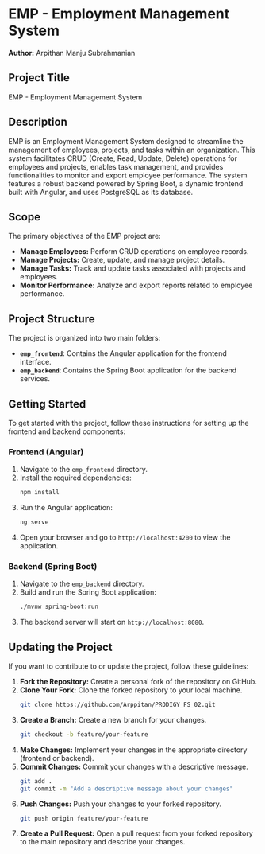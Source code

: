 
# EMP - Employment Management System

**Author:** Arpithan Manju Subrahmanian

## Project Title

EMP - Employment Management System

## Description

EMP is an Employment Management System designed to streamline the management of employees, projects, and tasks within an organization. This system facilitates CRUD (Create, Read, Update, Delete) operations for employees and projects, enables task management, and provides functionalities to monitor and export employee performance. The system features a robust backend powered by Spring Boot, a dynamic frontend built with Angular, and uses PostgreSQL as its database.

## Scope

The primary objectives of the EMP project are:
- **Manage Employees:** Perform CRUD operations on employee records.
- **Manage Projects:** Create, update, and manage project details.
- **Manage Tasks:** Track and update tasks associated with projects and employees.
- **Monitor Performance:** Analyze and export reports related to employee performance.

## Project Structure

The project is organized into two main folders:

- **`emp_frontend`**: Contains the Angular application for the frontend interface.
- **`emp_backend`**: Contains the Spring Boot application for the backend services.

## Getting Started

To get started with the project, follow these instructions for setting up the frontend and backend components:

### Frontend (Angular)

1. Navigate to the `emp_frontend` directory.
2. Install the required dependencies:
   ```bash
   npm install
   ```
3. Run the Angular application:
   ```bash
   ng serve
   ```
4. Open your browser and go to `http://localhost:4200` to view the application.

### Backend (Spring Boot)

1. Navigate to the `emp_backend` directory.
2. Build and run the Spring Boot application:
   ```bash
   ./mvnw spring-boot:run
   ```
3. The backend server will start on `http://localhost:8080`.

## Updating the Project

If you want to contribute to or update the project, follow these guidelines:

1. **Fork the Repository:** Create a personal fork of the repository on GitHub.
2. **Clone Your Fork:** Clone the forked repository to your local machine.
   ```bash
   git clone https://github.com/Arppitan/PRODIGY_FS_02.git
   ```
3. **Create a Branch:** Create a new branch for your changes.
   ```bash
   git checkout -b feature/your-feature
   ```
4. **Make Changes:** Implement your changes in the appropriate directory (frontend or backend).
5. **Commit Changes:** Commit your changes with a descriptive message.
   ```bash
   git add .
   git commit -m "Add a descriptive message about your changes"
   ```
6. **Push Changes:** Push your changes to your forked repository.
   ```bash
   git push origin feature/your-feature
   ```
7. **Create a Pull Request:** Open a pull request from your forked repository to the main repository and describe your changes.
